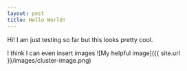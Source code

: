 ```yaml
---
layout: post
title: Hello World!
---
```


Hi! I am just testing so far but this looks pretty cool.

I think I can even insert images
![My helpful image]({{ site.url }}/images/cluster-image.png)
